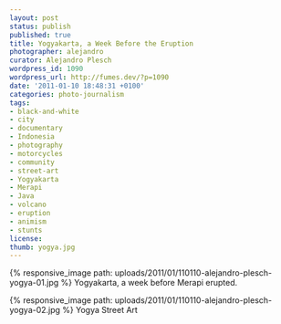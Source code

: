```yaml
---
layout: post
status: publish
published: true
title: Yogyakarta, a Week Before the Eruption
photographer: alejandro
curator: Alejandro Plesch
wordpress_id: 1090
wordpress_url: http://fumes.dev/?p=1090
date: '2011-01-10 18:48:31 +0100'
categories: photo-journalism
tags:
- black-and-white
- city
- documentary
- Indonesia
- photography
- motorcycles
- community
- street-art
- Yogyakarta
- Merapi
- Java
- volcano
- eruption
- animism
- stunts
license:
thumb: yogya.jpg
---
```


 
{% responsive_image path: uploads/2011/01/110110-alejandro-plesch-yogya-01.jpg %}
Yogyakarta, a week before Merapi erupted. 

{% responsive_image path: uploads/2011/01/110110-alejandro-plesch-yogya-02.jpg %}
Yogya Street Art



 

